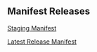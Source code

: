## Manifest Releases

[Staging Manifest](/payloads/staging-manifest.json)

[Latest Release Manifest](/payloads/release/manifest-v0.0.1.json)
